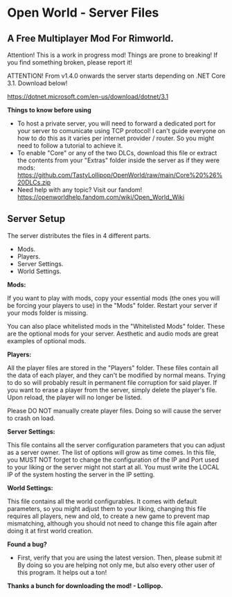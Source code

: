 # Open World - Server Files
## A Free Multiplayer Mod For Rimworld.

Attention! This is a work in progress mod! Things are prone to breaking! If you find something broken, please report it!

ATTENTION! From v1.4.0 onwards the server starts depending on .NET Core 3.1. Download below!

https://dotnet.microsoft.com/en-us/download/dotnet/3.1

**Things to know before using**
- To host a private server, you will need to forward a dedicated port for your server to comunicate using TCP protocol! I can't guide everyone on how to do this as it varies per internet provider / router. So you might need to follow a tutorial to achieve it.
- To enable "Core" or any of the two DLCs, download this file or extract the contents from your "Extras" folder inside the server as if they were mods: https://github.com/TastyLollipop/OpenWorld/raw/main/Core%20%26%20DLCs.zip
- Need help with any topic? Visit our fandom! https://openworldhelp.fandom.com/wiki/Open_World_Wiki

## Server Setup
The server distributes the files in 4 different parts.
- Mods.
- Players.
- Server Settings.
- World Settings.

**Mods:**

If you want to play with mods, copy your essential mods (the ones you will be forcing your players to use) in the "Mods" folder. Restart your server if your mods folder is missing.

You can also place whitelisted mods in the "Whitelisted Mods" folder. These are the optional mods for your server. Aesthetic and audio mods are great examples of optional mods.

**Players:**

All the player files are stored in the "Players" folder. These files contain all the data of each player, and they can't be modified by normal means. Trying to do so will probably result in permanent file corruption for said player. If you want to erase a player from the server, simply delete the player's file. Upon reload, the player will no longer be listed.

Please DO NOT manually create player files. Doing so will cause the server to crash on load.

**Server Settings:**

This file contains all the server configuration parameters that you can adjust as a server owner. The list of options will grow as time comes. In this file, you MUST NOT forget to change the configuration of the IP and Port used to your liking or the server might not start at all. You must write the LOCAL IP of the system hosting the server in the IP setting.

**World Settings:**

This file contains all the world configurables. It comes with default parameters, so you might adjust them to your liking, changing this file requires all players, new and old, to create a new game to prevent map mismatching, although you should not need to change this file again after doing it at first world creation.

**Found a bug?**
- First, verify that you are using the latest version. Then, please submit it! By doing so you are helping not only me, but also every other user of this program. It helps out a ton!

**Thanks a bunch for downloading the mod! - Lollipop.**
